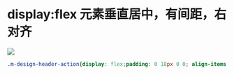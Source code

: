 # display:flex 元素垂直居中，有间距，右对齐
![](https://img-blog.csdnimg.cn/20210830124255199.png?x-oss-process=image/watermark,type_ZHJvaWRzYW5zZmFsbGJhY2s,shadow_50,text_Q1NETiBA5b6Q5ZCM5L-d,size_20,color_FFFFFF,t_70,g_se,x_16)

```css
.m-design-header-action{display: flex;padding: 0 18px 0 0; align-items: center; width: 180px;gap: 8px;text-align: right;justify-content: flex-end;}

```